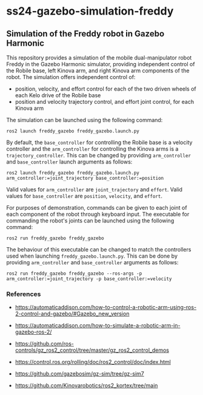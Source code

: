 # ss24-gazebo-simulation-freddy

## Simulation of the Freddy robot in Gazebo Harmonic

This repository provides a simulation of the mobile dual-manipulator robot Freddy in the Gazebo Harmonic simulator, providing independent control of the Robile base, left Kinova arm, and right Kinova arm components of the robot. The simulation offers independent control of:
- position, velocity, and effort control for each of the two driven wheels of each Kelo drive of the Robile base
- position and velocity trajectory control, and effort joint control, for each Kinova arm

The simulation can be launched using the following command:
```
ros2 launch freddy_gazebo freddy_gazebo.launch.py
```

By default, the `base_controller` for controlling the Robile base is a velocity controller and the `arm_controller` for controlling the Kinova arms is a `trajectory_controller`. This can be changed by providing `arm_controller` and `base_controller` launch arguments as follows:
```
ros2 launch freddy_gazebo freddy_gazebo.launch.py arm_controller:=joint_trajectory base_controller:=position
```
Valid values for `arm_controller` are `joint_trajectory` and `effort`. Valid values for `base_controller` are `position`, `velocity`, and `effort`.

For purposes of demonstration, commands can be given to each joint of each component of the robot through keyboard input. The executable for commanding the robot's joints can be launched using the following command:
```
ros2 run freddy_gazebo freddy_gazebo
```

The behaviour of this executable can be changed to match the controllers used when launching `freddy_gazebo.launch.py`. This can be done by providing `arm_controller` and `base_controller` arguments as follows:
```
ros2 run freddy_gazebo freddy_gazebo --ros-args -p arm_controller:=joint_trajectory -p base_controller:=velocity
```

### References

- https://automaticaddison.com/how-to-control-a-robotic-arm-using-ros-2-control-and-gazebo/#Gazebo_new_version

- https://automaticaddison.com/how-to-simulate-a-robotic-arm-in-gazebo-ros-2/

- https://github.com/ros-controls/gz_ros2_control/tree/master/gz_ros2_control_demos

- https://control.ros.org/rolling/doc/ros2_control/doc/index.html

- https://github.com/gazebosim/gz-sim/tree/gz-sim7

- https://github.com/Kinovarobotics/ros2_kortex/tree/main
